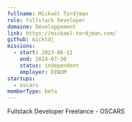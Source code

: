 ```yaml
---
fullname: Mickaël Tordjman
role: Fullstack Developer
domaine: Développement
link: https://mickael-tordjman.com/
github: micktdj
missions:
  - start: 2023-06-11
    end: 2024-07-30
    status: independent
    employer: DINUM
startups:
  - oscars
memberType: beta
---
```


Fullstack Developer Freelance - OSCARS
